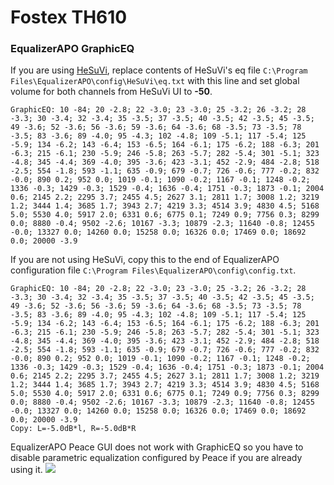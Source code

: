 # Fostex TH610
### EqualizerAPO GraphicEQ
If you are using [HeSuVi](https://sourceforge.net/projects/hesuvi/), replace contents of HeSuVi's eq file `C:\Program Files\EqualizerAPO\config\HeSuVi\eq.txt` with this line and set global volume for both channels from HeSuVi UI to **-50**.
```
GraphicEQ: 10 -84; 20 -2.8; 22 -3.0; 23 -3.0; 25 -3.2; 26 -3.2; 28 -3.3; 30 -3.4; 32 -3.4; 35 -3.5; 37 -3.5; 40 -3.5; 42 -3.5; 45 -3.5; 49 -3.6; 52 -3.6; 56 -3.6; 59 -3.6; 64 -3.6; 68 -3.5; 73 -3.5; 78 -3.5; 83 -3.6; 89 -4.0; 95 -4.3; 102 -4.8; 109 -5.1; 117 -5.4; 125 -5.9; 134 -6.2; 143 -6.4; 153 -6.5; 164 -6.1; 175 -6.2; 188 -6.3; 201 -6.3; 215 -6.1; 230 -5.9; 246 -5.8; 263 -5.7; 282 -5.4; 301 -5.1; 323 -4.8; 345 -4.4; 369 -4.0; 395 -3.6; 423 -3.1; 452 -2.9; 484 -2.8; 518 -2.5; 554 -1.8; 593 -1.1; 635 -0.9; 679 -0.7; 726 -0.6; 777 -0.2; 832 -0.0; 890 0.2; 952 0.0; 1019 -0.1; 1090 -0.2; 1167 -0.1; 1248 -0.2; 1336 -0.3; 1429 -0.3; 1529 -0.4; 1636 -0.4; 1751 -0.3; 1873 -0.1; 2004 0.6; 2145 2.2; 2295 3.7; 2455 4.5; 2627 3.1; 2811 1.7; 3008 1.2; 3219 1.2; 3444 1.4; 3685 1.7; 3943 2.7; 4219 3.3; 4514 3.9; 4830 4.5; 5168 5.0; 5530 4.0; 5917 2.0; 6331 0.6; 6775 0.1; 7249 0.9; 7756 0.3; 8299 0.0; 8880 -0.4; 9502 -2.6; 10167 -3.3; 10879 -2.3; 11640 -0.8; 12455 -0.0; 13327 0.0; 14260 0.0; 15258 0.0; 16326 0.0; 17469 0.0; 18692 0.0; 20000 -3.9
```
If you are not using HeSuVi, copy this to the end of EqualizerAPO configuration file `C:\Program Files\EqualizerAPO\config\config.txt`.
```
GraphicEQ: 10 -84; 20 -2.8; 22 -3.0; 23 -3.0; 25 -3.2; 26 -3.2; 28 -3.3; 30 -3.4; 32 -3.4; 35 -3.5; 37 -3.5; 40 -3.5; 42 -3.5; 45 -3.5; 49 -3.6; 52 -3.6; 56 -3.6; 59 -3.6; 64 -3.6; 68 -3.5; 73 -3.5; 78 -3.5; 83 -3.6; 89 -4.0; 95 -4.3; 102 -4.8; 109 -5.1; 117 -5.4; 125 -5.9; 134 -6.2; 143 -6.4; 153 -6.5; 164 -6.1; 175 -6.2; 188 -6.3; 201 -6.3; 215 -6.1; 230 -5.9; 246 -5.8; 263 -5.7; 282 -5.4; 301 -5.1; 323 -4.8; 345 -4.4; 369 -4.0; 395 -3.6; 423 -3.1; 452 -2.9; 484 -2.8; 518 -2.5; 554 -1.8; 593 -1.1; 635 -0.9; 679 -0.7; 726 -0.6; 777 -0.2; 832 -0.0; 890 0.2; 952 0.0; 1019 -0.1; 1090 -0.2; 1167 -0.1; 1248 -0.2; 1336 -0.3; 1429 -0.3; 1529 -0.4; 1636 -0.4; 1751 -0.3; 1873 -0.1; 2004 0.6; 2145 2.2; 2295 3.7; 2455 4.5; 2627 3.1; 2811 1.7; 3008 1.2; 3219 1.2; 3444 1.4; 3685 1.7; 3943 2.7; 4219 3.3; 4514 3.9; 4830 4.5; 5168 5.0; 5530 4.0; 5917 2.0; 6331 0.6; 6775 0.1; 7249 0.9; 7756 0.3; 8299 0.0; 8880 -0.4; 9502 -2.6; 10167 -3.3; 10879 -2.3; 11640 -0.8; 12455 -0.0; 13327 0.0; 14260 0.0; 15258 0.0; 16326 0.0; 17469 0.0; 18692 0.0; 20000 -3.9
Copy: L=-5.0dB*l, R=-5.0dB*R
```
EqualizerAPO Peace GUI does not work with GraphicEQ so you have to disable parametric equalization configured by Peace if you are already using it.
![](https://raw.githubusercontent.com/jaakkopasanen/AutoEq/master/results/Innerfidelity%202017/innerfidelity/onear/Fostex%20TH610/Fostex%20TH610.png)
